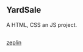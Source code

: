 ## YardSale
A HTML, CSS an JS project.


##
[zeplin](https://scene.zeplin.io/project/60afeeed20af1378ed046538)